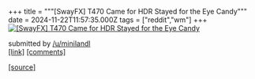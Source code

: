 +++
title = """[SwayFX] T470 Came for HDR Stayed for the Eye Candy"""
date = 2024-11-22T11:57:35.000Z
tags = ["reddit","wm"]
+++
[![[SwayFX] T470 Came for HDR Stayed for the Eye Candy ](https://b.thumbs.redditmedia.com/GHZ01q3V7SrIcSNHxnFCSDkxBZzXNIEcsyvHevq6__Y.jpg "[SwayFX] T470 Came for HDR Stayed for the Eye Candy ")](https://www.reddit.com/r/unixporn/comments/1gx65hi/swayfx_t470_came_for_hdr_stayed_for_the_eye_candy/)

submitted by [/u/minilandl](https://www.reddit.com/user/minilandl)  
[\[link\]](https://www.reddit.com/gallery/1gx65hi) [\[comments\]](https://www.reddit.com/r/unixporn/comments/1gx65hi/swayfx_t470_came_for_hdr_stayed_for_the_eye_candy/)

[[source]](https://www.reddit.com/r/unixporn/comments/1gx65hi/swayfx_t470_came_for_hdr_stayed_for_the_eye_candy/)
